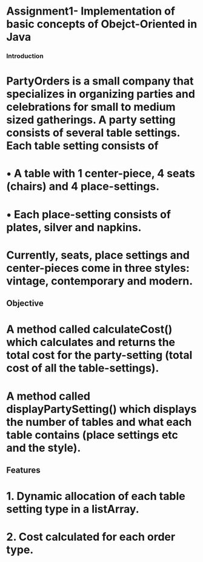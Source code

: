# Assignment1- Implementation of basic concepts of Obejct-Oriented in Java

### Introduction

# PartyOrders is a small company that specializes in organizing parties and celebrations for small to medium sized gatherings. A party setting consists of several table settings. Each table setting consists of 
# •	A table with 1 center-piece, 4 seats (chairs) and 4 place-settings.
# •	Each place-setting consists of plates, silver and napkins.
# Currently, seats, place settings and center-pieces come in three styles: vintage, contemporary and modern. 

## Objective

# A method called calculateCost() which calculates and returns the total cost for the party-setting (total cost of all the table-settings).
# A method called displayPartySetting() which displays the number of tables and what each table contains (place settings etc and the style).

## Features
# 1. Dynamic allocation of each table setting type in a listArray.
# 2. Cost calculated for each order type.
